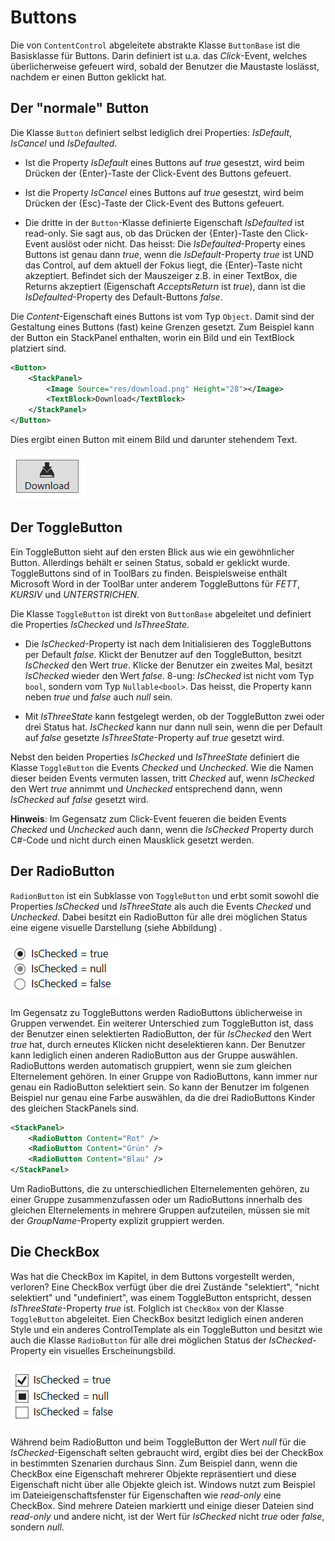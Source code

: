 # Buttons

Die von `ContentControl` abgeleitete abstrakte Klasse `ButtonBase` ist die Basisklasse für Buttons. Darin definiert ist u.a. das _Click_-Event, welches überlicherweise gefeuert wird, sobald der Benutzer die Maustaste loslässt, nachdem er einen Button geklickt hat. 


## Der "normale" Button

Die Klasse `Button` definiert selbst lediglich drei Properties: _IsDefault_, _IsCancel_ und _IsDefaulted_. 

* Ist die Property _IsDefault_ eines Buttons auf _true_ gesestzt, wird beim Drücken der {Enter}-Taste der Click-Event des Buttons gefeuert.  

* Ist die Property _IsCancel_ eines Buttons auf _true_ gesestzt, wird beim Drücken der {Esc}-Taste der Click-Event des Buttons gefeuert.  

* Die dritte in der `Button`-Klasse definierte Eigenschaft _IsDefaulted_ ist read-only. Sie sagt aus, ob das Drücken der {Enter}-Taste den Click-Event auslöst oder nicht. Das heisst: Die _IsDefaulted_-Property eines Buttons ist genau dann _true_, wenn die _IsDefault_-Property _true_ ist UND das Control, auf dem aktuell der Fokus liegt, die {Enter}-Taste nicht akzeptiert. Befindet sich der Mauszeiger z.B. in einer TextBox, die Returns akzeptiert (Eigenschaft _AcceptsReturn_ ist _true_), dann ist die _IsDefaulted_-Property des Default-Buttons _false_.

Die _Content_-Eigenschaft eines Buttons ist vom Typ `Object`. Damit sind der Gestaltung eines Buttons (fast) keine Grenzen gesetzt. Zum Beispiel kann der Button ein StackPanel enthalten, worin ein Bild und ein TextBlock platziert sind. 

```xml
<Button>
    <StackPanel>
        <Image Source="res/download.png" Height="28"></Image>
        <TextBlock>Download</TextBlock>
    </StackPanel>
</Button>
```

Dies ergibt einen Button mit einem Bild und darunter stehendem Text. 

![Bild 0](res/00.jpg)


## Der ToggleButton 

Ein ToggleButton sieht auf den ersten Blick aus wie ein gewöhnlicher Button. Allerdings behält er seinen Status, sobald er geklickt wurde. ToggleButtons sind of in ToolBars zu finden. Beispielsweise enthält Microsoft Word in der ToolBar unter anderem ToggleButtons für _FETT_, _KURSIV_ und _UNTERSTRICHEN_. 

Die Klasse `ToggleButton` ist direkt von `ButtonBase` abgeleitet und definiert die Properties _IsChecked_ und _IsThreeState_. 

* Die _IsChecked_-Property ist nach dem Initialisieren des ToggleButtons per Default _false_. Klickt der Benutzer auf den ToggleButton, besitzt _IsChecked_ den Wert _true_. Klicke der Benutzer ein zweites Mal, besitzt _IsChecked_ wieder den Wert _false_. 8-ung: _IsChecked_ ist nicht vom Typ `bool`, sondern vom Typ `Nullable<bool>`. Das heisst, die Property kann neben _true_ und _false_ auch _null_ sein. 

* Mit _IsThreeState_ kann festgelegt werden, ob der ToggleButton zwei oder drei Status hat.  _IsChecked_ kann nur dann null sein, wenn die per Default auf _false_ gesetzte _IsThreeState_-Property auf _true_ gesetzt wird.

Nebst den beiden Properties _IsChecked_ und _IsThreeState_ definiert die Klasse `ToggleButton` die Events _Checked_ und _Unchecked_. Wie die Namen dieser beiden Events vermuten lassen, tritt _Checked_ auf, wenn _IsChecked_ den Wert _true_ annimmt und _Unchecked_ entsprechend dann, wenn _IsChecked_ auf _false_ gesetzt wird. 

**Hinweis**: Im Gegensatz zum Click-Event feueren die beiden Events _Checked_ und _Unchecked_ auch dann, wenn die _IsChecked_ Property durch C#-Code und nicht durch einen Mausklick gesetzt werden. 

## Der RadioButton 

`RadionButton` ist ein Subklasse von `ToggleButton` und erbt somit sowohl die Properties _IsChecked_ und _IsThreeState_ als auch die Events _Checked_ und _Unchecked_. Dabei besitzt ein RadioButton für alle drei möglichen Status eine eigene visuelle Darstellung (siehe Abbildung) .

![Bild 1](res/01.jpg)

Im Gegensatz zu ToggleButtons werden RadioButtons üblicherweise in Gruppen verwendet. Ein weiterer  Unterschied zum ToggleButton ist, dass der Benutzer einen selektierten RadioButton, der für _IsChecked_ den Wert _true_ hat, durch erneutes Klicken nicht deselektieren kann. Der Benutzer kann lediglich einen anderen RadioButton aus der Gruppe auswählen. RadioButtons werden automatisch gruppiert, wenn sie zum gleichen Elternelement gehören. In einer Gruppe von RadioButtons, kann immer nur genau ein RadioButton selektiert sein. So kann der Benutzer im folgenen Beispiel nur genau eine Farbe auswählen, da die drei RadioButtons Kinder des gleichen StackPanels sind. 

```xml
<StackPanel>
    <RadioButton Content="Rot" />
    <RadioButton Content="Grün" />
    <RadioButton Content="Blau" />
</StackPanel> 
```

Um RadioButtons, die zu unterschiedlichen Elternelementen gehören, zu einer Gruppe zusammenzufassen oder um RadioButtons innerhalb des gleichen Elternelements in mehrere Gruppen aufzuteilen, müssen sie mit der _GroupName_-Property explizit gruppiert werden. 

## Die CheckBox 

Was hat die CheckBox im Kapitel, in dem Buttons vorgestellt werden, verloren? Eine CheckBox verfügt über die drei Zustände "selektiert", "nicht selektiert" und "undefiniert",  was einem ToggleButton entspricht, dessen _IsThreeState_-Property _true_ ist. Folglich ist `CheckBox` von der Klasse `ToggleButton` abgeleitet. Eien CheckBox besitzt lediglich einen anderen Style und ein anderes ControlTemplate als ein ToggleButton und besitzt wie auch die Klasse `RadioButton` für alle drei möglichen Status der _IsChecked_-Property ein visuelles Erscheinungsbild. 

![Bild 2](res/02.jpg)

Während beim RadioButton und beim ToggleButton der Wert _null_ für die _IsChecked_-Eigenschaft selten gebraucht wird, ergibt dies bei der CheckBox in bestimmten Szenarien durchaus Sinn. Zum Beispiel dann, wenn die CheckBox eine Eigenschaft mehrerer Objekte repräsentiert und diese Eigenschaft nicht über alle Objekte gleich ist. Windows nutzt zum Beispiel im Dateieigenschaftsfenster für Eigenschaften wie _read-only_ eine CheckBox. Sind mehrere Dateien markiertt und einige dieser Dateien sind _read-only_ und andere nicht, ist der Wert für _IsChecked_ nicht _true_ oder _false_, sondern _null_.